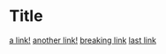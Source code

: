 # Title

[a link!](https://www.youtube.com/watch?v=dQw4w9WgXcQ)
[another link!](https://images-na.ssl-images-amazon.com/images/I/91MteSqsrJL.jpgage.html)
[breaking link](https://docs.microsoft.com/en-us/previous-versions/windows/internet-explorer/ie-developer/platform-apis/aa752574(v=vs.85)?redirectedfrom=MSDN)
[last link](https://www.adultswim.com/videos/rick-and-morty)